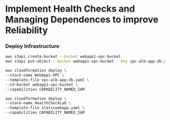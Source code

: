 # Implement Health Checks and Managing Dependences to improve Reliability
### Deploy Infrastructure
```sh
aws s3api create-bucket --bucket webapp1-vpc-bucket
aws s3api put-object --bucket webapp1-vpc-bucket --key vpc-alb-app-db.yaml --body ./vpc-alb-app-db.yaml

aws cloudformation deploy \
--stack-name WebApp1-VPC \
--template-file vpc-alb-app-db.yaml \
--s3-bucket webapp1-vpc-bucket \
--capabilities CAPABILITY_NAMED_IAM

aws cloudformation deploy \
--stack-name HealthCheckLab \
--template-file staticwebapp.yaml \
--capabilities CAPABILITY_NAMED_IAM
```